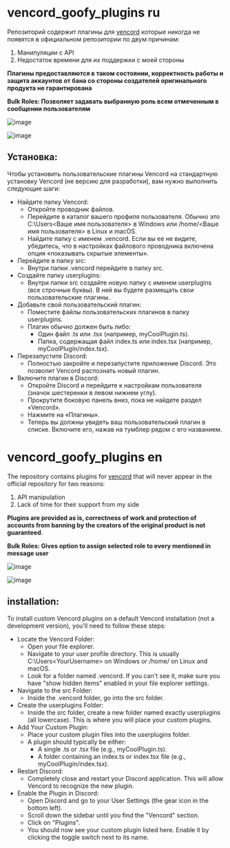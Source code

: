 # vencord_goofy_plugins ru

Репозиторий содержит плагины для [vencord](https://vencord.dev/) которые никогда не появятся в официальном репозитории по двум причинам:
1. Манипуляции с API
2. Недостаток времени для их поддержки с моей стороны

**Плагины предоставляются в таком состоянии, корректность работы и защита аккаунтов от бана со стороны создателей оригинального продукта не гарантирована** 

**Bulk Roles: Позволяет задавать выбранную роль всем отмеченным в сообщении пользователям**

![image](https://github.com/user-attachments/assets/afd37d1a-01bb-4745-8ab5-524dde717a2a)

![image](https://github.com/user-attachments/assets/e7128875-f22e-41e4-a353-932ea4572345)


## Установка:

Чтобы установить пользовательские плагины Vencord на стандартную установку Vencord (не версию для разработки), вам нужно выполнить следующие шаги:
 * Найдите папку Vencord:
   * Откройте проводник файлов.
   * Перейдите в каталог вашего профиля пользователя. Обычно это C:\Users\<Ваше имя пользователя> в Windows или /home/<Ваше имя пользователя> в Linux и macOS.
   * Найдите папку с именем .vencord. Если вы ее не видите, убедитесь, что в настройках файлового проводника включена опция «показывать скрытые элементы».
 * Перейдите в папку src:
   * Внутри папки .vencord перейдите в папку src.
 * Создайте папку userplugins:
   * Внутри папки src создайте новую папку с именем userplugins (все строчные буквы). В ней вы будете размещать свои пользовательские плагины.
 * Добавьте свой пользовательский плагин:
   * Поместите файлы пользовательских плагинов в папку userplugins.
   * Плагин обычно должен быть либо:
     * Один файл .ts или .tsx (например, myCoolPlugin.ts).
     * Папка, содержащая файл index.ts или index.tsx (например, myCoolPlugin/index.tsx).
 * Перезапустите Discord:
   * Полностью закройте и перезапустите приложение Discord. Это позволит Vencord распознать новый плагин.
 * Включите плагин в Discord:
   * Откройте Discord и перейдите к настройкам пользователя (значок шестеренки в левом нижнем углу).
   * Прокрутите боковую панель вниз, пока не найдете раздел «Vencord».
   * Нажмите на «Плагины».
   * Теперь вы должны увидеть ваш пользовательский плагин в списке. Включите его, нажав на тумблер рядом с его названием.


# vencord_goofy_plugins en


The repository contains plugins for [vencord](https://vencord.dev/) that will never appear in the official repository for two reasons:
1. API manipulation
2. Lack of time for their support from my side

**Plugins are provided as is, correctness of work and protection of accounts from banning by the creators of the original product is not guaranteed**.

**Bulk Roles: Gives option to assign selected role to every mentioned in message user**

![image](https://github.com/user-attachments/assets/afd37d1a-01bb-4745-8ab5-524dde717a2a)

![image](https://github.com/user-attachments/assets/e7128875-f22e-41e4-a353-932ea4572345)

## installation:

To install custom Vencord plugins on a default Vencord installation (not a development version), you'll need to follow these steps:
 * Locate the Vencord Folder:
   * Open your file explorer.
   * Navigate to your user profile directory. This is usually C:\Users\<YourUsername> on Windows or /home/<YourUsername> on Linux and macOS.
   * Look for a folder named .vencord. If you can't see it, make sure you have "show hidden items" enabled in your file explorer settings.
 * Navigate to the src Folder:
   * Inside the .vencord folder, go into the src folder.
 * Create the userplugins Folder:
   * Inside the src folder, create a new folder named exactly userplugins (all lowercase). This is where you will place your custom plugins.
 * Add Your Custom Plugin:
   * Place your custom plugin files into the userplugins folder.
   * A plugin should typically be either:
     * A single .ts or .tsx file (e.g., myCoolPlugin.ts).
     * A folder containing an index.ts or index.tsx file (e.g., myCoolPlugin/index.tsx).
 * Restart Discord:
   * Completely close and restart your Discord application. This will allow Vencord to recognize the new plugin.
 * Enable the Plugin in Discord:
   * Open Discord and go to your User Settings (the gear icon in the bottom left).
   * Scroll down the sidebar until you find the "Vencord" section.
   * Click on "Plugins".
   * You should now see your custom plugin listed here. Enable it by clicking the toggle switch next to its name.
